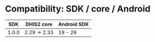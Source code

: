 # Compatibility: SDK / core / Android

<!--DHIS2-SECTION-ID:compatibility-->

| SDK      | DHIS2 core       | Android SDK |
|----------|------------------|-------------|
| 1.0.0    | 2.29 -> 2.33     | 19 - 28     |
